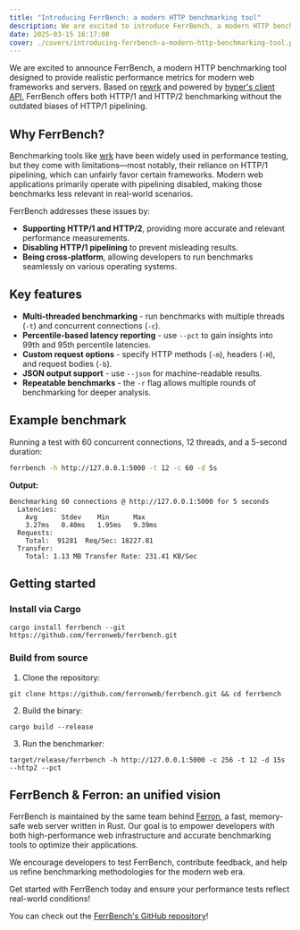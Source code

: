 ```yaml
---
title: "Introducing FerrBench: a modern HTTP benchmarking tool"
description: We are excited to introduce FerrBench, a modern HTTP benchmarking tool designed to provide realistic performance metrics for modern web frameworks and servers.
date: 2025-03-15 16:17:00
cover: ./covers/introducing-ferrbench-a-modern-http-benchmarking-tool.png
---
```


We are excited to announce FerrBench, a modern HTTP benchmarking tool designed to provide realistic performance metrics for modern web frameworks and servers. Based on [rewrk](https://github.com/lnx-search/rewrk) and powered by [hyper's client API](https://github.com/hyperium/hyper), FerrBench offers both HTTP/1 and HTTP/2 benchmarking without the outdated biases of HTTP/1 pipelining.

## Why FerrBench?

Benchmarking tools like [wrk](https://github.com/wg/wrk) have been widely used in performance testing, but they come with limitations—most notably, their reliance on HTTP/1 pipelining, which can unfairly favor certain frameworks. Modern web applications primarily operate with pipelining disabled, making those benchmarks less relevant in real-world scenarios.

FerrBench addresses these issues by:

- **Supporting HTTP/1 and HTTP/2**, providing more accurate and relevant performance measurements.
- **Disabling HTTP/1 pipelining** to prevent misleading results.
- **Being cross-platform**, allowing developers to run benchmarks seamlessly on various operating systems.

## Key features

- **Multi-threaded benchmarking** - run benchmarks with multiple threads (`-t`) and concurrent connections (`-c`).
- **Percentile-based latency reporting** - use `--pct` to gain insights into 99th and 95th percentile latencies.
- **Custom request options** - specify HTTP methods (`-m`), headers (`-H`), and request bodies (`-b`).
- **JSON output support** - use `--json` for machine-readable results.
- **Repeatable benchmarks** - the `-r` flag allows multiple rounds of benchmarking for deeper analysis.

## Example benchmark

Running a test with 60 concurrent connections, 12 threads, and a 5-second duration:

```sh
ferrbench -h http://127.0.0.1:5000 -t 12 -c 60 -d 5s
```

**Output:**

```
Benchmarking 60 connections @ http://127.0.0.1:5000 for 5 seconds
  Latencies:
    Avg      Stdev    Min      Max
    3.27ms   0.40ms   1.95ms   9.39ms
  Requests:
    Total:  91281  Req/Sec: 18227.81
  Transfer:
    Total: 1.13 MB Transfer Rate: 231.41 KB/Sec
```

## Getting started

### Install via Cargo

```
cargo install ferrbench --git https://github.com/ferronweb/ferrbench.git
```

### Build from source

1. Clone the repository:

```
git clone https://github.com/ferronweb/ferrbench.git && cd ferrbench
```

2. Build the binary:

```
cargo build --release
```

3. Run the benchmarker:

```
target/release/ferrbench -h http://127.0.0.1:5000 -c 256 -t 12 -d 15s --http2 --pct
```

## FerrBench & Ferron: an unified vision

FerrBench is maintained by the same team behind [Ferron](https://github.com/ferronweb/ferron), a fast, memory-safe web server written in Rust. Our goal is to empower developers with both high-performance web infrastructure and accurate benchmarking tools to optimize their applications.

We encourage developers to test FerrBench, contribute feedback, and help us refine benchmarking methodologies for the modern web era.

Get started with FerrBench today and ensure your performance tests reflect real-world conditions!

You can check out the [FerrBench's GitHub repository](https://github.com/ferronweb/ferrbench)!
